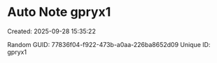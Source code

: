 ﻿# Auto Note gpryx1
Created: 2025-09-28 15:35:22

Random GUID: 77836f04-f922-473b-a0aa-226ba8652d09
Unique ID: gpryx1
